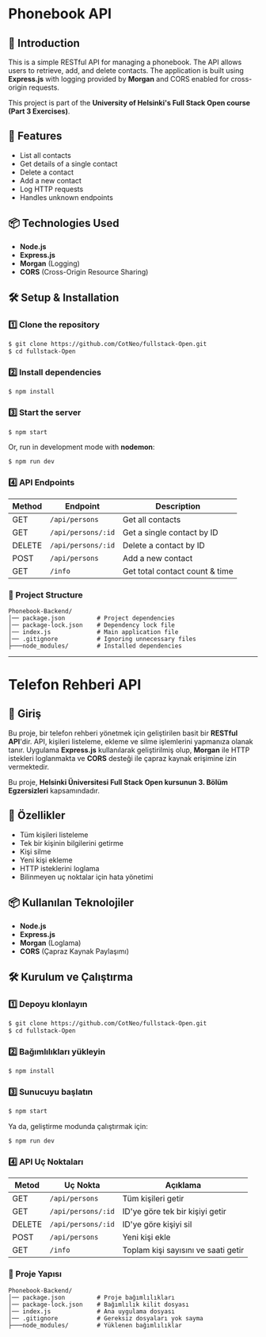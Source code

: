 # Phonebook API

## 📌 Introduction
This is a simple RESTful API for managing a phonebook. The API allows users to retrieve, add, and delete contacts. The application is built using **Express.js** with logging provided by **Morgan** and CORS enabled for cross-origin requests.

This project is part of the **University of Helsinki's Full Stack Open course (Part 3 Exercises)**.

## 🚀 Features
- List all contacts
- Get details of a single contact
- Delete a contact
- Add a new contact
- Log HTTP requests
- Handles unknown endpoints

## 📦 Technologies Used
- **Node.js**
- **Express.js**
- **Morgan** (Logging)
- **CORS** (Cross-Origin Resource Sharing)

## 🛠️ Setup & Installation

### 1️⃣ Clone the repository
```bash
$ git clone https://github.com/CotNeo/fullstack-Open.git
$ cd fullstack-Open
```

### 2️⃣ Install dependencies
```bash
$ npm install
```

### 3️⃣ Start the server
```bash
$ npm start
```
Or, run in development mode with **nodemon**:
```bash
$ npm run dev
```

### 4️⃣ API Endpoints
| Method | Endpoint           | Description                        |
|--------|-------------------|------------------------------------|
| GET    | `/api/persons`    | Get all contacts                  |
| GET    | `/api/persons/:id` | Get a single contact by ID        |
| DELETE | `/api/persons/:id` | Delete a contact by ID            |
| POST   | `/api/persons`    | Add a new contact                 |
| GET    | `/info`           | Get total contact count & time    |

### 📂 Project Structure
```
Phonebook-Backend/
│── package.json         # Project dependencies
│── package-lock.json    # Dependency lock file
│── index.js             # Main application file
│── .gitignore           # Ignoring unnecessary files
├───node_modules/        # Installed dependencies
```

---

# Telefon Rehberi API

## 📌 Giriş
Bu proje, bir telefon rehberi yönetmek için geliştirilen basit bir **RESTful API**'dir. API, kişileri listeleme, ekleme ve silme işlemlerini yapmanıza olanak tanır. Uygulama **Express.js** kullanılarak geliştirilmiş olup, **Morgan** ile HTTP istekleri loglanmakta ve **CORS** desteği ile çapraz kaynak erişimine izin vermektedir.

Bu proje, **Helsinki Üniversitesi Full Stack Open kursunun 3. Bölüm Egzersizleri** kapsamındadır.

## 🚀 Özellikler
- Tüm kişileri listeleme
- Tek bir kişinin bilgilerini getirme
- Kişi silme
- Yeni kişi ekleme
- HTTP isteklerini loglama
- Bilinmeyen uç noktalar için hata yönetimi

## 📦 Kullanılan Teknolojiler
- **Node.js**
- **Express.js**
- **Morgan** (Loglama)
- **CORS** (Çapraz Kaynak Paylaşımı)

## 🛠️ Kurulum ve Çalıştırma

### 1️⃣ Depoyu klonlayın
```bash
$ git clone https://github.com/CotNeo/fullstack-Open.git
$ cd fullstack-Open
```

### 2️⃣ Bağımlılıkları yükleyin
```bash
$ npm install
```

### 3️⃣ Sunucuyu başlatın
```bash
$ npm start
```
Ya da, geliştirme modunda çalıştırmak için:
```bash
$ npm run dev
```

### 4️⃣ API Uç Noktaları
| Metod | Uç Nokta           | Açıklama                          |
|--------|-------------------|----------------------------------|
| GET    | `/api/persons`    | Tüm kişileri getir              |
| GET    | `/api/persons/:id` | ID'ye göre tek bir kişiyi getir |
| DELETE | `/api/persons/:id` | ID'ye göre kişiyi sil           |
| POST   | `/api/persons`    | Yeni kişi ekle                  |
| GET    | `/info`           | Toplam kişi sayısını ve saati getir |

### 📂 Proje Yapısı
```
Phonebook-Backend/
│── package.json         # Proje bağımlılıkları
│── package-lock.json    # Bağımlılık kilit dosyası
│── index.js             # Ana uygulama dosyası
│── .gitignore           # Gereksiz dosyaları yok sayma
├───node_modules/        # Yüklenen bağımlılıklar
```

